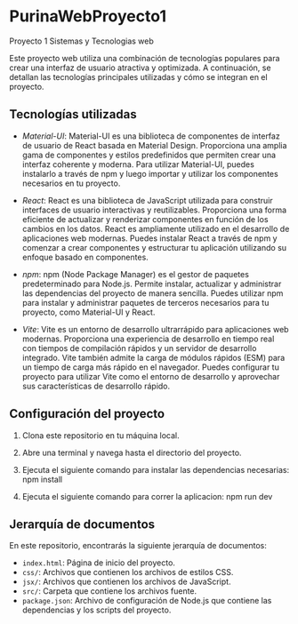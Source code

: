 # PurinaWebProyecto1
Proyecto 1 Sistemas y Tecnologias web

Este proyecto web utiliza una combinación de tecnologías populares para crear una interfaz de usuario atractiva y optimizada. A continuación, se detallan las tecnologías principales utilizadas y cómo se integran en el proyecto.

## Tecnologías utilizadas

- *Material-UI*: Material-UI es una biblioteca de componentes de interfaz de usuario de React basada en Material Design. Proporciona una amplia gama de componentes y estilos predefinidos que permiten crear una interfaz coherente y moderna. Para utilizar Material-UI, puedes instalarlo a través de npm y luego importar y utilizar los componentes necesarios en tu proyecto.

- *React*: React es una biblioteca de JavaScript utilizada para construir interfaces de usuario interactivas y reutilizables. Proporciona una forma eficiente de actualizar y renderizar componentes en función de los cambios en los datos. React es ampliamente utilizado en el desarrollo de aplicaciones web modernas. Puedes instalar React a través de npm y comenzar a crear componentes y estructurar tu aplicación utilizando su enfoque basado en componentes.

- *npm*: npm (Node Package Manager) es el gestor de paquetes predeterminado para Node.js. Permite instalar, actualizar y administrar las dependencias del proyecto de manera sencilla. Puedes utilizar npm para instalar y administrar paquetes de terceros necesarios para tu proyecto, como Material-UI y React.

- *Vite*: Vite es un entorno de desarrollo ultrarrápido para aplicaciones web modernas. Proporciona una experiencia de desarrollo en tiempo real con tiempos de compilación rápidos y un servidor de desarrollo integrado. Vite también admite la carga de módulos rápidos (ESM) para un tiempo de carga más rápido en el navegador. Puedes configurar tu proyecto para utilizar Vite como el entorno de desarrollo y aprovechar sus características de desarrollo rápido.

## Configuración del proyecto

1. Clona este repositorio en tu máquina local.

2. Abre una terminal y navega hasta el directorio del proyecto.

3. Ejecuta el siguiente comando para instalar las dependencias necesarias: npm install

4. Ejecuta el siguiente comando para correr la aplicacion: npm run dev


## Jerarquía de documentos

En este repositorio, encontrarás la siguiente jerarquía de documentos:

- `index.html`: Página de inicio del proyecto.
- `css/`: Archivos que contienen los archivos de estilos CSS.
- `jsx/`: Archivos que contienen los archivos de JavaScript.
- `src/`: Carpeta que contiene los archivos fuente.
- `package.json`: Archivo de configuración de Node.js que contiene las dependencias y los scripts del proyecto.
